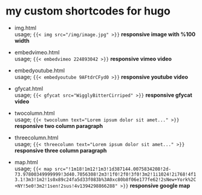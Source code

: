 # my custom shortcodes for hugo
* img.html  
usage;
`{{< img src="/img/image.jpg" >}}`
**responsive image with %100 width**

* embedvimeo.html  
usage;
`{{< embedvimeo 224893042 >}}`
**responsive vimeo video**

* embedyoutube.html  
usage;
`{{< embedyoutube 9AFtdrCFyd0 >}}`
**responsive youtube video**

* gfycat.html  
usage;
`{{< gfycat src="WigglyBitterCirriped" >}}`
**responsive gfycat video**

* twocolumn.html  
usage;
`{{< twocolumn text="Lorem ipsum dolor sit amet..." >}}`
**responsive two column paragraph**

* threecolumn.html  
usage;
`{{< threecolumn text="Lorem ipsum dolor sit amet..." >}}`
**responsive three column paragraph**

* map.html  
usage;
`{{< map src="!1m18!1m12!1m3!1d387144.0075834208!2d-73.97800349999999!3d40.7056308!2m3!1f0!2f0!3f0!3m2!1i1024!2i768!4f13.1!3m3!1m2!1s0x89c24fa5d33f083b%3A0xc80b8f06e177fe62!2sNew+York%2C+NY!5e0!3m2!1sen!2sus!4v1394298866288" >}}`
**responsive google map**
